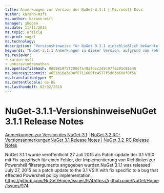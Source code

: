 ```yaml
---
title: Anmerkungen zur Version des NuGet-3.1.1 | Microsoft Docs
author: karann-msft
ms.author: karann-msft
manager: ghogen
ms.date: 11/11/2016
ms.topic: article
ms.prod: nuget
ms.technology: 
description: "Versionshinweise für NuGet 3.1.1 einschließlich bekannte Probleme, Fehlerbehebungen, Funktionen und Archivierung von dcrs Design."
keywords: "NuGet-3.1.1 Anmerkungen zu dieser Version, aufgrund von Fehlerbehebungen, bekannte Probleme, zusätzliche Funktionen, Archivierung von dcrs Design"
ms.reviewer:
- karann-msft
- unniravindranathan
ms.openlocfilehash: 9d69819f5f2080fa48afdcc3d9c97fe291c81648
ms.sourcegitcommit: 4651b16a3a08f6711669fc4577f5d63b600f8f58
ms.translationtype: MT
ms.contentlocale: de-DE
ms.lasthandoff: 02/02/2018
---
```

# <a name="nuget-311-release-notes"></a><span data-ttu-id="39457-104">NuGet-3.1.1-Versionshinweise</span><span class="sxs-lookup"><span data-stu-id="39457-104">NuGet 3.1.1 Release Notes</span></span>

<span data-ttu-id="39457-105">[Anmerkungen zur Version des NuGet-3.1](../release-notes/nuget-3.1.md) | [NuGet 3.2 RC-Versionsanmerkungen](../release-notes/nuget-3.2-RC.md)</span><span class="sxs-lookup"><span data-stu-id="39457-105">[NuGet 3.1 Release Notes](../release-notes/nuget-3.1.md) | [NuGet 3.2-RC Release Notes](../release-notes/nuget-3.2-RC.md)</span></span>

<span data-ttu-id="39457-106">NuGet 3.1.1 wurde veröffentlicht 27 Juli 2015 als Patch-update der 3.1 VSIX mit Fix spezifisch für einen Fehler, der Implementierung von Richtlinien zur Powershell filterarguments angegeben wurden.</span><span class="sxs-lookup"><span data-stu-id="39457-106">NuGet 3.1.1 was released July 27, 2015 as a patch update to the 3.1 VSIX with fix specific to a bug that effected Powershell policy implementation.</span></span>
[<span data-ttu-id="39457-107">https://github.com/NuGet/Home/issues/974</span><span class="sxs-lookup"><span data-stu-id="39457-107">https://github.com/NuGet/Home/issues/974</span></span>](https://github.com/NuGet/Home/issues/974)
